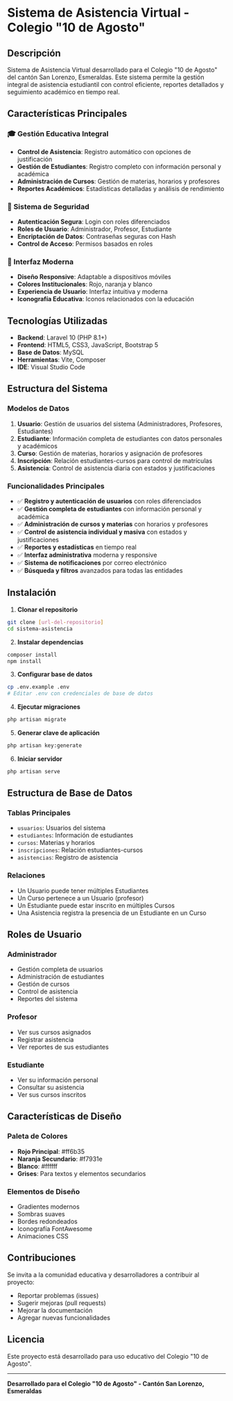 # Sistema de Asistencia Virtual - Colegio "10 de Agosto"

## Descripción

Sistema de Asistencia Virtual desarrollado para el Colegio "10 de Agosto" del cantón San Lorenzo, Esmeraldas. Este sistema permite la gestión integral de asistencia estudiantil con control eficiente, reportes detallados y seguimiento académico en tiempo real.

## Características Principales

### 🎓 Gestión Educativa Integral
- **Control de Asistencia**: Registro automático con opciones de justificación
- **Gestión de Estudiantes**: Registro completo con información personal y académica
- **Administración de Cursos**: Gestión de materias, horarios y profesores
- **Reportes Académicos**: Estadísticas detalladas y análisis de rendimiento

### 🔐 Sistema de Seguridad
- **Autenticación Segura**: Login con roles diferenciados
- **Roles de Usuario**: Administrador, Profesor, Estudiante
- **Encriptación de Datos**: Contraseñas seguras con Hash
- **Control de Acceso**: Permisos basados en roles

### 📱 Interfaz Moderna
- **Diseño Responsive**: Adaptable a dispositivos móviles
- **Colores Institucionales**: Rojo, naranja y blanco
- **Experiencia de Usuario**: Interfaz intuitiva y moderna
- **Iconografía Educativa**: Iconos relacionados con la educación

## Tecnologías Utilizadas

- **Backend**: Laravel 10 (PHP 8.1+)
- **Frontend**: HTML5, CSS3, JavaScript, Bootstrap 5
- **Base de Datos**: MySQL
- **Herramientas**: Vite, Composer
- **IDE**: Visual Studio Code

## Estructura del Sistema

### Modelos de Datos
1. **Usuario**: Gestión de usuarios del sistema (Administradores, Profesores, Estudiantes)
2. **Estudiante**: Información completa de estudiantes con datos personales y académicos
3. **Curso**: Gestión de materias, horarios y asignación de profesores
4. **Inscripción**: Relación estudiantes-cursos para control de matrículas
5. **Asistencia**: Control de asistencia diaria con estados y justificaciones

### Funcionalidades Principales
- ✅ **Registro y autenticación de usuarios** con roles diferenciados
- ✅ **Gestión completa de estudiantes** con información personal y académica
- ✅ **Administración de cursos y materias** con horarios y profesores
- ✅ **Control de asistencia individual y masiva** con estados y justificaciones
- ✅ **Reportes y estadísticas** en tiempo real
- ✅ **Interfaz administrativa** moderna y responsive
- ✅ **Sistema de notificaciones** por correo electrónico
- ✅ **Búsqueda y filtros** avanzados para todas las entidades

## Instalación

1. **Clonar el repositorio**
```bash
git clone [url-del-repositorio]
cd sistema-asistencia
```

2. **Instalar dependencias**
```bash
composer install
npm install
```

3. **Configurar base de datos**
```bash
cp .env.example .env
# Editar .env con credenciales de base de datos
```

4. **Ejecutar migraciones**
```bash
php artisan migrate
```

5. **Generar clave de aplicación**
```bash
php artisan key:generate
```

6. **Iniciar servidor**
```bash
php artisan serve
```

## Estructura de Base de Datos

### Tablas Principales
- `usuarios`: Usuarios del sistema
- `estudiantes`: Información de estudiantes
- `cursos`: Materias y horarios
- `inscripciones`: Relación estudiantes-cursos
- `asistencias`: Registro de asistencia

### Relaciones
- Un Usuario puede tener múltiples Estudiantes
- Un Curso pertenece a un Usuario (profesor)
- Un Estudiante puede estar inscrito en múltiples Cursos
- Una Asistencia registra la presencia de un Estudiante en un Curso

## Roles de Usuario

### Administrador
- Gestión completa de usuarios
- Administración de estudiantes
- Gestión de cursos
- Control de asistencia
- Reportes del sistema

### Profesor
- Ver sus cursos asignados
- Registrar asistencia
- Ver reportes de sus estudiantes

### Estudiante
- Ver su información personal
- Consultar su asistencia
- Ver sus cursos inscritos

## Características de Diseño

### Paleta de Colores
- **Rojo Principal**: #ff6b35
- **Naranja Secundario**: #f7931e
- **Blanco**: #ffffff
- **Grises**: Para textos y elementos secundarios

### Elementos de Diseño
- Gradientes modernos
- Sombras suaves
- Bordes redondeados
- Iconografía FontAwesome
- Animaciones CSS

## Contribuciones

Se invita a la comunidad educativa y desarrolladores a contribuir al proyecto:

- Reportar problemas (issues)
- Sugerir mejoras (pull requests)
- Mejorar la documentación
- Agregar nuevas funcionalidades

## Licencia

Este proyecto está desarrollado para uso educativo del Colegio "10 de Agosto".

---

**Desarrollado para el Colegio "10 de Agosto" - Cantón San Lorenzo, Esmeraldas**
